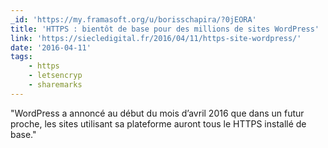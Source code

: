 ```yaml
---
_id: 'https://my.framasoft.org/u/borisschapira/?0jEORA'
title: 'HTTPS : bientôt de base pour des millions de sites WordPress'
link: 'https://siecledigital.fr/2016/04/11/https-site-wordpress/'
date: '2016-04-11'
tags:
    - https
    - letsencryp
    - sharemarks
---
```


<div class="markdown"><p>&quot;WordPress a annoncé au début du mois d’avril 2016 que dans un futur proche, les sites utilisant sa plateforme auront tous le HTTPS installé de base.&quot;
</p></div>
